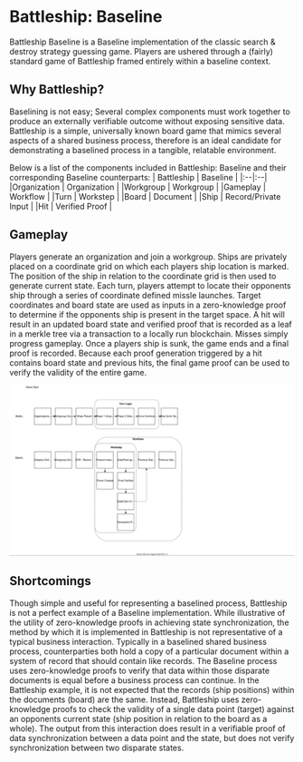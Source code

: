 
# Battleship: Baseline
Battleship Baseline is a Baseline implementation of the classic search & destroy strategy guessing game. Players are ushered through a (fairly) standard game of Battleship framed entirely within a baseline context. 

## Why Battleship?
Baselining is not easy; Several complex components must work together to produce an externally verifiable outcome without exposing sensitive data. Battleship is a simple, universally known board game that mimics several aspects of a shared business process, therefore is an ideal candidate for demonstrating a baselined process in a tangible, relatable environment.

Below is a list of the components included in Battleship: Baseline and their corresponding Baseline counterparts:
| Battleship | Baseline |
|:--|:--|
|Organization | Organization |
|Workgroup  | Workgroup |
|Gameplay  | Workflow |
|Turn  | Workstep   |
|Board | Document |
|Ship | Record/Private Input |
|Hit | Verified Proof |

## Gameplay
Players generate an organization and join a workgroup. Ships are privately placed on a coordinate grid on which each players ship location is marked. The position of the ship in relation to the coordinate grid is then used to generate current state. Each turn, players attempt to locate their opponents ship through a series of coordinate defined missle launches. Target coordinates and board state are used as inputs in a zero-knowledge proof to determine if the opponents ship is present in the target space. A hit will result in an updated board state and verified proof that is recorded as a leaf in a merkle tree via a transaction to a locally run blockchain. Misses simply progress gameplay. Once a players ship is sunk, the game ends and a final proof is recorded. Because each proof generation triggered by a hit contains board state and previous hits, the final game proof can be used to verify the validity of the entire game.

![Battleship/Baseline Gameplay](/examples/battleship/battleship.drawio.svg)

## Shortcomings

Though simple and useful for representing a baselined process, Battleship is not a perfect example of a Baseline implementation. While illustrative of the utility of zero-knowledge proofs in achieving state synchronization, the method by which it is implemented in Battleship is not representative of a typical business interaction. Typically in a baselined shared business process, counterparties both hold a copy of a particular document within a system of record that should contain like records. The Baseline process uses zero-knowledge proofs to verify that data within those disparate documents is equal before a business process can continue. In the Battleship example, it is not expected that the records (ship positions) within the documents (board) are the same. Instead, Battleship uses zero-knowledge proofs to check the validity of a single data point (target) against an opponents current state (ship position in relation to the board as a whole). The output from this interaction does result in a verifiable proof of data synchronization between a data point and the state, but does not verify synchronization between two disparate states.




